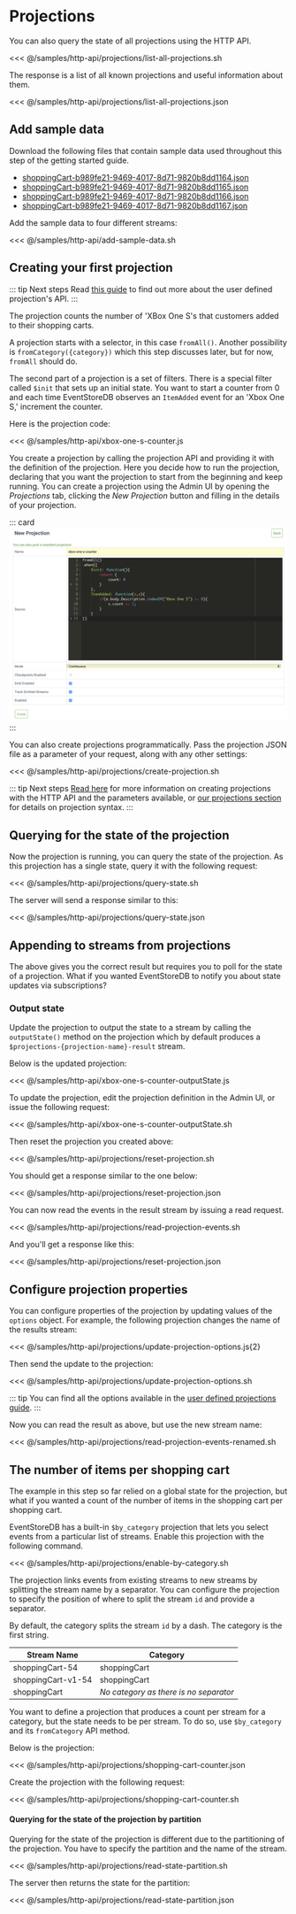 # Projections

You can also query the state of all projections using the HTTP API.

<<< @/samples/http-api/projections/list-all-projections.sh

The response is a list of all known projections and useful information about them.

<<< @/samples/http-api/projections/list-all-projections.json

## Add sample data

Download the following files that contain sample data used throughout this step of the getting started guide.

- [shoppingCart-b989fe21-9469-4017-8d71-9820b8dd1164.json](/clients/dotnet/5.0/sample-code/Seed/shoppingCart-b989fe21-9469-4017-8d71-9820b8dd1164.json)
- [shoppingCart-b989fe21-9469-4017-8d71-9820b8dd1165.json](/clients/dotnet/5.0/sample-code/Seed/shoppingCart-b989fe21-9469-4017-8d71-9820b8dd1165.json)
- [shoppingCart-b989fe21-9469-4017-8d71-9820b8dd1166.json](/clients/dotnet/5.0/sample-code/Seed/shoppingCart-b989fe21-9469-4017-8d71-9820b8dd1166.json)
- [shoppingCart-b989fe21-9469-4017-8d71-9820b8dd1167.json](/clients/dotnet/5.0/sample-code/Seed/shoppingCart-b989fe21-9469-4017-8d71-9820b8dd1167.json)

Add the sample data to four different streams:

<<< @/samples/http-api/add-sample-data.sh

## Creating your first projection

::: tip Next steps
Read [this guide](../projections/api.md) to find out more about the user defined projection's API.
:::

The projection counts the number of 'XBox One S's that customers added to their shopping carts.

A projection starts with a selector, in this case `fromAll()`. Another possibility is `fromCategory({category})` which this step discusses later, but for now, `fromAll` should do.

The second part of a projection is a set of filters. There is a special filter called `$init` that sets up an initial state. You want to start a counter from 0 and each time EventStoreDB observes an `ItemAdded` event for an 'Xbox One S,' increment the counter.

Here is the projection code:

<<< @/samples/http-api/xbox-one-s-counter.js

You create a projection by calling the projection API and providing it with the definition of the projection. Here you decide how to run the projection, declaring that you want the projection to start from the beginning and keep running. You can create a projection using the Admin UI by opening the _Projections_ tab, clicking the _New Projection_ button and filling in the details of your projection.

::: card 
![Creating a projection with the EventStoreDB Admin UI](../images/getting-started-create-projection.png)
:::

You can also create projections programmatically. Pass the projection JSON file as a parameter of your request, along with any other settings:

<<< @/samples/http-api/projections/create-projection.sh

::: tip Next steps
[Read here](api.md) for more information on creating projections with the HTTP API and the parameters available, or [our projections section](../projections/README.md) for details on projection syntax.
:::

## Querying for the state of the projection

Now the projection is running, you can query the state of the projection. As this projection has a single state, query it with the following request:

<<< @/samples/http-api/projections/query-state.sh

The server will send a response similar to this:

<<< @/samples/http-api/projections/query-state.json

## Appending to streams from projections

The above gives you the correct result but requires you to poll for the state of a projection. What if you wanted EventStoreDB to notify you about state updates via subscriptions?

### Output state

Update the projection to output the state to a stream by calling the `outputState()` method on the projection which by default produces a `$projections-{projection-name}-result` stream.

Below is the updated projection:

<<< @/samples/http-api/xbox-one-s-counter-outputState.js

To update the projection, edit the projection definition in the Admin UI, or issue the following request:

<<< @/samples/http-api/xbox-one-s-counter-outputState.sh

Then reset the projection you created above:

<<< @/samples/http-api/projections/reset-projection.sh

You should get a response similar to the one below:

<<< @/samples/http-api/projections/reset-projection.json

You can now read the events in the result stream by issuing a read request.

<<< @/samples/http-api/projections/read-projection-events.sh

And you'll get a response like this:

<<< @/samples/http-api/projections/reset-projection.json

## Configure projection properties

You can configure properties of the projection by updating values of the `options` object. For example, the following projection changes the name of the results stream:

<<< @/samples/http-api/projections/update-projection-options.js{2}

Then send the update to the projection:

<<< @/samples/http-api/projections/update-projection-options.sh

::: tip
You can find all the options available in the [user defined projections guide](/server/5.0/projections/user-defined-projections.md).
:::

Now you can read the result as above, but use the new stream name:

<<< @/samples/http-api/projections/read-projection-events-renamed.sh

## The number of items per shopping cart

The example in this step so far relied on a global state for the projection, but what if you wanted a count of the number of items in the shopping cart per shopping cart.

EventStoreDB has a built-in `$by_category` projection that lets you select events from a particular list of streams. Enable this projection with the following command.

<<< @/samples/http-api/projections/enable-by-category.sh

The projection links events from existing streams to new streams by splitting the stream name by a separator. You can configure the projection to specify the position of where to split the stream `id` and provide a separator.

By default, the category splits the stream `id` by a dash. The category is the first string.

| Stream Name        | Category                               |
| ------------------ | -------------------------------------- |
| shoppingCart-54    | shoppingCart                           |
| shoppingCart-v1-54 | shoppingCart                           |
| shoppingCart       | _No category as there is no separator_ |

You want to define a projection that produces a count per stream for a category, but the state needs to be per stream. To do so, use `$by_category` and its `fromCategory` API method.

Below is the projection:

<<< @/samples/http-api/projections/shopping-cart-counter.json

Create the projection with the following request:

<<< @/samples/http-api/projections/shopping-cart-counter.sh

#### Querying for the state of the projection by partition

Querying for the state of the projection is different due to the partitioning of the projection. You have to specify the partition and the name of the stream.

<<< @/samples/http-api/projections/read-state-partition.sh

The server then returns the state for the partition:

<<< @/samples/http-api/projections/read-state-partition.json
